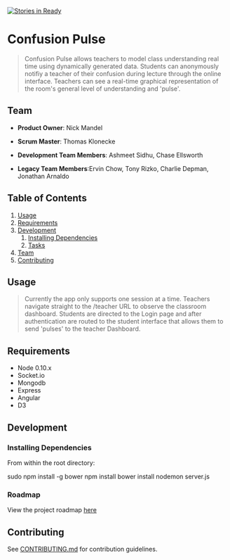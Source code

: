 [![Stories in Ready](https://badge.waffle.io/radioactivenightmarelabs/desert-transistor.png?label=ready&title=Ready)](https://waffle.io/radioactivenightmarelabs/desert-transistor)
# Confusion Pulse

> Confusion Pulse allows teachers to model class understanding real time using dynamically generated data. Students can anonymously notifiy a teacher of their confusion during lecture through the online interface. Teachers can see a real-time graphical representation of the room's general level of understanding and 'pulse'. 

## Team

  - __Product Owner__: Nick Mandel
  - __Scrum Master__: Thomas Klonecke
  - __Development Team Members__: Ashmeet Sidhu, Chase Ellsworth

  - __Legacy Team Members__:Ervin Chow, Tony Rizko, Charlie Depman, Jonathan Arnaldo

## Table of Contents

1. [Usage](#Usage)
1. [Requirements](#requirements)
1. [Development](#development)
    1. [Installing Dependencies](#installing-dependencies)
    1. [Tasks](#tasks)
1. [Team](#team)
1. [Contributing](#contributing)

## Usage

> Currently the app only supports one session at a time. Teachers navigate straight to the /teacher URL to observe the classroom dashboard. Students are directed to the Login page and after authentication are routed to the student interface that allows them to send 'pulses' to the teacher Dashboard. 

## Requirements

- Node 0.10.x
- Socket.io
- Mongodb
- Express 
- Angular 
- D3

## Development

### Installing Dependencies

From within the root directory:

sudo npm install -g bower
npm install
bower install
nodemon server.js 


### Roadmap

View the project roadmap [here](LINK_TO_PROJECT_ISSUES)


## Contributing

See [CONTRIBUTING.md](CONTRIBUTING.md) for contribution guidelines.
